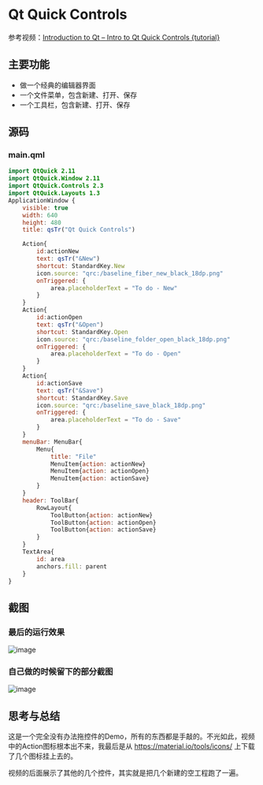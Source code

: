 # Qt Quick Controls

参考视频：[Introduction to Qt – Intro to Qt Quick Controls {tutorial}](https://www.youtube.com/watch?v=uuhmSZxK1mk)

## 主要功能

- 做一个经典的编辑器界面
- 一个文件菜单，包含新建、打开、保存
- 一个工具栏，包含新建、打开、保存

## 源码

### main.qml

```qml
import QtQuick 2.11
import QtQuick.Window 2.11
import QtQuick.Controls 2.3
import QtQuick.Layouts 1.3
ApplicationWindow {
    visible: true
    width: 640
    height: 480
    title: qsTr("Qt Quick Controls")

    Action{
        id:actionNew
        text: qsTr("&New")
        shortcut: StandardKey.New
        icon.source: "qrc:/baseline_fiber_new_black_18dp.png"
        onTriggered: {
            area.placeholderText = "To do - New"
        }
    }
    Action{
        id:actionOpen
        text: qsTr("&Open")
        shortcut: StandardKey.Open
        icon.source: "qrc:/baseline_folder_open_black_18dp.png"
        onTriggered: {
            area.placeholderText = "To do - Open"
        }
    }
    Action{
        id:actionSave
        text: qsTr("&Save")
        shortcut: StandardKey.Save
        icon.source: "qrc:/baseline_save_black_18dp.png"
        onTriggered: {
            area.placeholderText = "To do - Save"
        }
    }
    menuBar: MenuBar{
        Menu{
            title: "File"
            MenuItem{action: actionNew}
            MenuItem{action: actionOpen}
            MenuItem{action: actionSave}
        }
    }
    header: ToolBar{
        RowLayout{
            ToolButton{action: actionNew}
            ToolButton{action: actionOpen}
            ToolButton{action: actionSave}
        }
    }
    TextArea{
        id: area
        anchors.fill: parent
    }
}

```



## 截图

### 最后的运行效果

![image](http://oh913j3dl.bkt.clouddn.com//qml/qt_quick_controls/0.gif)

### 自己做的时候留下的部分截图

![image](http://oh913j3dl.bkt.clouddn.com//qml/qt_quick_controls/0.png)

## 思考与总结

这是一个完全没有办法拖控件的Demo，所有的东西都是手敲的。不光如此，视频中的Action图标根本出不来，我最后是从 https://material.io/tools/icons/ 上下载了几个图标挂上去的。

视频的后面展示了其他的几个控件，其实就是把几个新建的空工程跑了一遍。